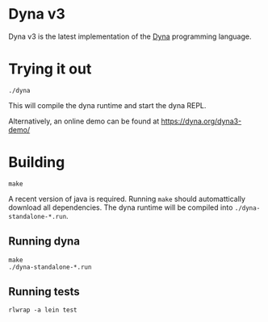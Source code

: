 # Dyna v3

Dyna v3 is the latest implementation of the [Dyna](http://dyna.org) programming
language.

# Trying it out
```
./dyna
```
This will compile the dyna runtime and start the dyna REPL.

Alternatively, an online demo can be found at https://dyna.org/dyna3-demo/

# Building
```
make
```

A recent version of java is required.  Running `make` should automattically
download all dependencies.  The dyna runtime will be compiled into
`./dyna-standalone-*.run`.

## Running dyna
```
make
./dyna-standalone-*.run
```

## Running tests
```
rlwrap -a lein test
```

